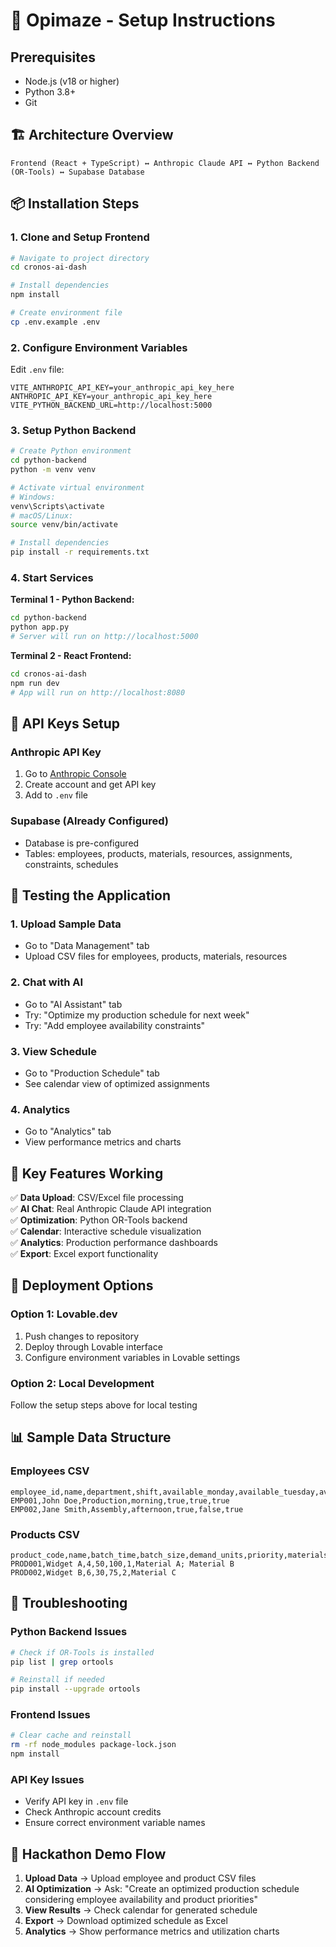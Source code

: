 # 🚀 Opimaze - Setup Instructions

## Prerequisites
- Node.js (v18 or higher)
- Python 3.8+
- Git

## 🏗️ Architecture Overview
```
Frontend (React + TypeScript) ↔ Anthropic Claude API ↔ Python Backend (OR-Tools) ↔ Supabase Database
```

## 📦 Installation Steps

### 1. Clone and Setup Frontend
```bash
# Navigate to project directory
cd cronos-ai-dash

# Install dependencies
npm install

# Create environment file
cp .env.example .env
```

### 2. Configure Environment Variables
Edit `.env` file:
```env
VITE_ANTHROPIC_API_KEY=your_anthropic_api_key_here
ANTHROPIC_API_KEY=your_anthropic_api_key_here
VITE_PYTHON_BACKEND_URL=http://localhost:5000
```

### 3. Setup Python Backend
```bash
# Create Python environment
cd python-backend
python -m venv venv

# Activate virtual environment
# Windows:
venv\Scripts\activate
# macOS/Linux:
source venv/bin/activate

# Install dependencies
pip install -r requirements.txt
```

### 4. Start Services

**Terminal 1 - Python Backend:**
```bash
cd python-backend
python app.py
# Server will run on http://localhost:5000
```

**Terminal 2 - React Frontend:**
```bash
cd cronos-ai-dash
npm run dev
# App will run on http://localhost:8080
```

## 🔑 API Keys Setup

### Anthropic API Key
1. Go to [Anthropic Console](https://console.anthropic.com/)
2. Create account and get API key
3. Add to `.env` file

### Supabase (Already Configured)
- Database is pre-configured
- Tables: employees, products, materials, resources, assignments, constraints, schedules

## 🧪 Testing the Application

### 1. Upload Sample Data
- Go to "Data Management" tab
- Upload CSV files for employees, products, materials, resources

### 2. Chat with AI
- Go to "AI Assistant" tab
- Try: "Optimize my production schedule for next week"
- Try: "Add employee availability constraints"

### 3. View Schedule
- Go to "Production Schedule" tab
- See calendar view of optimized assignments

### 4. Analytics
- Go to "Analytics" tab
- View performance metrics and charts

## 🔧 Key Features Working

✅ **Data Upload**: CSV/Excel file processing  
✅ **AI Chat**: Real Anthropic Claude API integration  
✅ **Optimization**: Python OR-Tools backend  
✅ **Calendar**: Interactive schedule visualization  
✅ **Analytics**: Production performance dashboards  
✅ **Export**: Excel export functionality  

## 🚀 Deployment Options

### Option 1: Lovable.dev
1. Push changes to repository
2. Deploy through Lovable interface
3. Configure environment variables in Lovable settings

### Option 2: Local Development
Follow the setup steps above for local testing

## 📊 Sample Data Structure

### Employees CSV
```csv
employee_id,name,department,shift,available_monday,available_tuesday,available_wednesday
EMP001,John Doe,Production,morning,true,true,true
EMP002,Jane Smith,Assembly,afternoon,true,false,true
```

### Products CSV
```csv
product_code,name,batch_time,batch_size,demand_units,priority,materials_needed
PROD001,Widget A,4,50,100,1,Material A; Material B
PROD002,Widget B,6,30,75,2,Material C
```

## 🐛 Troubleshooting

### Python Backend Issues
```bash
# Check if OR-Tools is installed
pip list | grep ortools

# Reinstall if needed
pip install --upgrade ortools
```

### Frontend Issues
```bash
# Clear cache and reinstall
rm -rf node_modules package-lock.json
npm install
```

### API Key Issues
- Verify API key in `.env` file
- Check Anthropic account credits
- Ensure correct environment variable names

## 🎯 Hackathon Demo Flow

1. **Upload Data** → Upload employee and product CSV files
2. **AI Optimization** → Ask: "Create an optimized production schedule considering employee availability and product priorities"
3. **View Results** → Check calendar for generated schedule
4. **Export** → Download optimized schedule as Excel
5. **Analytics** → Show performance metrics and utilization charts